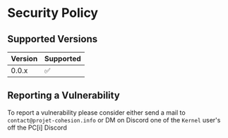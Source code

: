 # Security Policy

## Supported Versions

| Version | Supported          |
| ------- | ------------------ |
| 0.0.x   | :white_check_mark: |

## Reporting a Vulnerability

To report a vulnerability please consider either send a mail to `contact@projet-cohesion.info` or DM on Discord one of the `Kernel` user's off the PC[i] Discord
